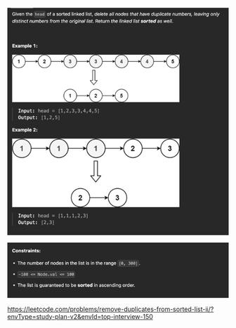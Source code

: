 ![img.png](img.png)

![img_1.png](img_1.png)

https://leetcode.com/problems/remove-duplicates-from-sorted-list-ii/?envType=study-plan-v2&envId=top-interview-150